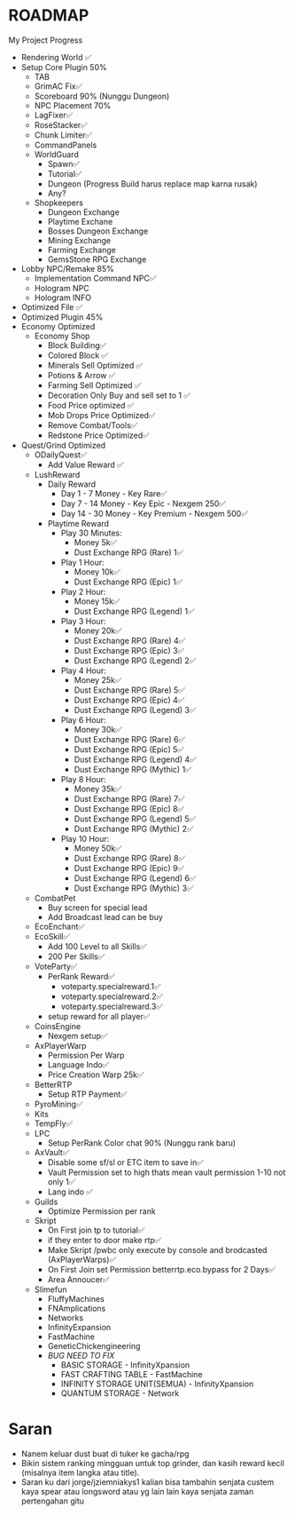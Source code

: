 # ROADMAP
My Project Progress
- Rendering World ✅
- Setup Core Plugin 50%
  - TAB
  - GrimAC Fix✅
  - Scoreboard 90% (Nunggu Dungeon)
  - NPC Placement 70%
  - LagFixer✅
  - RoseStacker✅
  - Chunk Limiter✅
  - CommandPanels
  - WorldGuard
    - Spawn✅
    - Tutorial✅
    - Dungeon (Progress Build harus replace map karna rusak)
    - Any?
  - Shopkeepers
    - Dungeon Exchange
    - Playtime Exchane
    - Bosses Dungeon Exchange
    - Mining Exchange
    - Farming Exchange
    - GemsStone RPG Exchange
- Lobby NPC/Remake 85%
  - Implementation Command NPC✅
  - Hologram NPC
  - Hologram INFO
- Optimized File ✅
- Optimized Plugin 45%
- Economy Optimized
  - Economy Shop 
    - Block Building✅
    - Colored Block ✅
    - Minerals Sell Optimized ✅
    - Potions & Arrow ✅
    - Farming Sell Optimized ✅
    - Decoration Only Buy and sell set to 1 ✅
    - Food Price optimized ✅
    - Mob Drops Price Optimized✅
    - Remove Combat/Tools✅
    - Redstone Price Optimized✅
- Quest/Grind Optimized
  - ODailyQuest✅
    - Add Value Reward ✅
  - LushReward
    - Daily Reward
      - Day 1 - 7 Money - Key Rare✅
      - Day 7 - 14 Money - Key Epic - Nexgem 250✅
      - Day 14 - 30 Money - Key Premium - Nexgem 500✅
    - Playtime Reward
      - Play 30 Minutes:
        - Money 5k✅
        - Dust Exchange RPG (Rare) 1✅
      - Play 1 Hour:
        - Money 10k✅
        - Dust Exchange RPG (Epic) 1✅
      - Play 2 Hour:
        - Money 15k✅
        - Dust Exchange RPG (Legend) 1✅
      - Play 3 Hour:
        - Money 20k✅
        - Dust Exchange RPG (Rare) 4✅
        - Dust Exchange RPG (Epic) 3✅
        - Dust Exchange RPG (Legend) 2✅
      - Play 4 Hour:
        - Money 25k✅
        - Dust Exchange RPG (Rare) 5✅
        - Dust Exchange RPG (Epic) 4✅
        - Dust Exchange RPG (Legend) 3✅
      - Play 6 Hour:
        - Money 30k✅
        - Dust Exchange RPG (Rare) 6✅
        - Dust Exchange RPG (Epic) 5✅
        - Dust Exchange RPG (Legend) 4✅
        - Dust Exchange RPG (Mythic) 1✅
      - Play 8 Hour:
        - Money 35k✅
        - Dust Exchange RPG (Rare) 7✅
        - Dust Exchange RPG (Epic) 8✅
        - Dust Exchange RPG (Legend) 5✅
        - Dust Exchange RPG (Mythic) 2✅
      - Play 10 Hour:
        - Money 50k✅
        - Dust Exchange RPG (Rare) 8✅
        - Dust Exchange RPG (Epic) 9✅
        - Dust Exchange RPG (Legend) 6✅
        - Dust Exchange RPG (Mythic) 3✅
  - CombatPet
    - Buy screen for special lead
    - Add Broadcast lead can be buy
  - EcoEnchant✅
  - EcoSkill✅
    - Add 100 Level to all Skills✅
    - 200 Per Skills✅
  - VoteParty✅
    - PerRank Reward✅
      - voteparty.specialreward.1✅
      - voteparty.specialreward.2✅
      - voteparty.specialreward.3✅
    - setup reward for all player✅
  - CoinsEngine
    - Nexgem setup✅
  - AxPlayerWarp
    - Permission Per Warp
    - Language Indo✅
    - Price Creation Warp 25k✅
  - BetterRTP
    - Setup RTP Payment✅
  - PyroMining✅
  - Kits
  - TempFly✅
  - LPC
    - Setup PerRank Color chat 90% (Nunggu rank baru)
  - AxVault✅
    - Disable some sf/sl or ETC item to save in✅
    - Vault Permission set to high thats mean vault permission 1-10 not only 1✅
    - Lang indo ✅
  - Guilds
    - Optimize Permission per rank
  - Skript
    - On First join tp to tutorial✅
    - if they enter to door make rtp✅
    - Make Skript /pwbc only execute by console and brodcasted (AxPlayerWarps)✅
    - On First Join set Permission betterrtp.eco.bypass for 2 Days✅
    - Area Annoucer✅
  - Slimefun
    - FluffyMachines
    - FNAmplications
    - Networks
    - InfinityExpansion
    - FastMachine
    - GeneticChickengineering
    - *BUG NEED TO FIX*
      - BASIC STORAGE - InfinityXpansion
      - FAST CRAFTING TABLE - FastMachine
      - INFINITY STORAGE UNIT(SEMUA) - InfinityXpansion
      - QUANTUM STORAGE - Network



# Saran
- Nanem keluar dust buat di tuker ke gacha/rpg
- Bikin sistem ranking mingguan untuk top grinder, dan kasih reward kecil (misalnya item langka atau title).
- Saran ku dari jorge/jziemniakys1 kalian bisa tambahin senjata custem kaya spear atau longsword atau yg lain lain kaya senjata zaman pertengahan gitu
